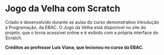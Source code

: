 # Jogo da Velha com Scratch

Criado e desenvolvido durante as aulas do curso demonstrativo Introdução à Programação, da EBAC. O Jogo da Velha está disponível no site do projeto, que o torna acessível online e é exibido com a própria interface do Scratch.

**Créditos ao professor Luis Viana, que lecionou no curso da EBAC.**
